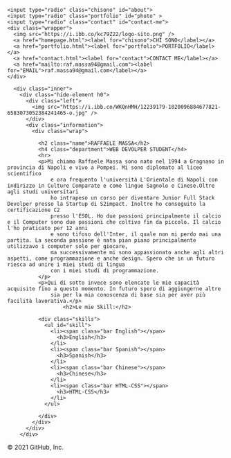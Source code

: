  <!DOCTYPE html>
<html leng=en>
<head>
<meta charset="utf-8">
<meta name="viewport" content="width=device-width, initial-scale=1, shrink-to-fit=no">
<link rel="stylesheet" href="style.css">
<link href="https://cdn.jsdelivr.net/npm/bootstrap@5.0.0-beta1/dist/css/bootstrap.min.css" rel="stylesheet" integrity="sha384-giJF6kkoqNQ00vy+HMDP7azOuL0xtbfIcaT9wjKHr8RbDVddVHyTfAAsrekwKmP1" crossorigin="anonymous">
<link href="https://fonts.googleapis.com/icon?family=Material+Icons" rel="stylesheet">
<link type="text/css" rel="stylesheet" href="css/materialize.min.css"  media="screen,projection"/>
<meta name="viewport" content="width=device-width, initial-scale=1.0"/>
<link rel="stylesheet" href="https://stackpath.bootstrapcdn.com/bootstrap/4.5.2/css/bootstrap.min.css">
<link rel="stylesheet" href="https://maxcdn.bootstrapcdn.com/font-awesome/4.7.0/css/font-awesome.min.css">
<link rel="stylesheet" href="https://www.w3schools.com/w3css/4/w3.css">
<link rel="stylesheet" href="./bootstrap-italia.min.css">
<link rel="stylesheet" href="./src/scss/bootstrap-italia.scss">
<link rel="stylesheet" href="./src/js/bootstrap-italia.js">
<link href="https://fonts.googleapis.com/css?family=Poppins&display=swap" rel="stylesheet">
<script src="https://code.jquery.com/jquery-3.5.1.min.js"></script>
<script src="https://cdn.jsdelivr.net/npm/popper.js@1.16.1/dist/umd/popper.min.js"></script>
<script src="https://stackpath.bootstrapcdn.com/bootstrap/4.5.2/js/bootstrap.min.js"></script>
<script>window.__PUBLIC_PATH__ = '/bootstrap-italia/dist/fonts'</script>
<script src="./bootstrap-italia.bundle.min.js"></script>
<title>RaffaeleMassa</title>

</head>
<body>
 

    <input type="radio" class="chisono" id="about">
    <input type="radio" class="portfolio" id="photo" >
    <input type="radio" class="contact" id="contact-me">
    <div class="wrapper">
      <img src="https://i.ibb.co/kc79Z22/logo-sito.png" />
      <a href="homepage.html"><label for="chisono">CHI SONO</label></a>
      <a href="portfolio.html"><label for="portfolio">PORTFOLIO</label></a>
      <a href="contact.html"><label for="contact">CONTACT ME</label></a>
      <a href="mailto:raf.massa94@gmail.com"><label for="EMAIL">raf.massa94@gmail.com</label></a>
    </div>
    
      <div class="inner">
        <div class="hide-element h0">
          <div class="left">
            <img src="https://i.ibb.co/WKQnHMH/12239179-1020096884677821-6583073052384241465-o.jpg" />
          </div>
          <div class="information">
            <div class="wrap">
             
              <h2 class="name">RAFFAELE MASSA</h2>
              <h4 class="department">WEB DEVOLPER STUDENT</h4>
              <hr>
              <p>Mi chiamo Raffaele Massa sono nato nel 1994 a Gragnano in provincia di Napoli e vivo a Pompei. Mi sono diplomato al liceo scientifico
                  e ora frequento l'università L'Orientale di Napoli con indirizzo in Culture Comparate e come lingue Sagnolo e Cinese.Oltre agli studi universitari
                  ho intrapeso un corso per diventare Junior Full Stack Devolper presso la Startup di S2impact. Inoltre ho conseguito la certificazione C2
                  presso l'ESOL. Ho due passioni principalmente il calcio e il Computer sono due passioni che coltivo fin da piccolo. Il calcio l'ho praticato per 12 anni
                  e sono tifoso dell'Inter, il quale non mi perdo mai una partita. La seconda passione è nata pian piano principalmente utilizzavo i computer solo per giocare,
                  ma successivamente mi sono appassionato anche agli altri aspetti, come programmazione e anche design. Spero che in un futuro riesca ad unire i miei studi di lingua
                  con i miei studi di programmazione.
              </p>
              <p>Qui di sotto invece sono elencate le mie capacità acquisite fino a questo momento. In futuro spero di aggiungerne altre
                  sia per la mia conoscenza di base sia per aver più facilità lavorativa.</p>
                      <h2>Le mie Skill:</h2>
              
              <div class="skills">
                <ul id="skill">
                  <li><span class="bar English"></span>
                    <h3>English</h3>
                  </li>
                  <li><span class="bar Spanish"></span>
                    <h3>Spanish</h3>
                  </li>
                  <li><span class="bar Chinese"></span>
                    <h3>Chinese</h3>
                  </li>
                  <li><span class="bar HTML-CSS"></span>
                    <h3>HTML-CSS</h3>
                  </li>
                </ul>

              </div>
            </div>
          </div>
        </div>
    
</body>
</html>


© 2021 GitHub, Inc.
